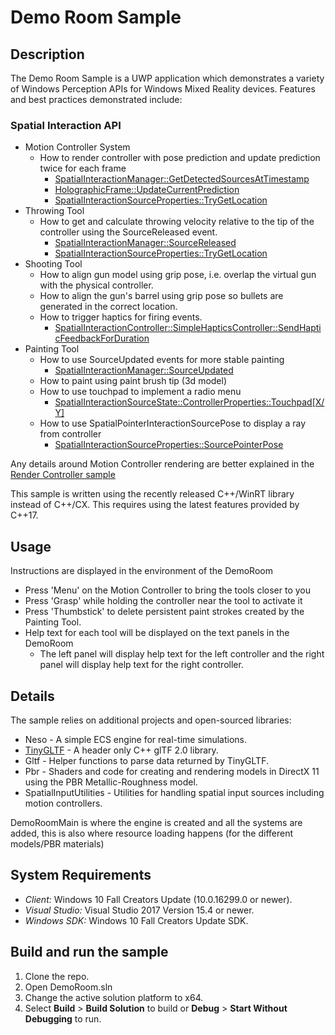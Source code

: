 # Demo Room Sample

## Description
The Demo Room Sample is a UWP application which demonstrates a variety of Windows Perception APIs for Windows Mixed Reality devices. Features and best practices demonstrated include:

### Spatial Interaction API
- Motion Controller System
  - How to render controller with pose prediction and update prediction twice for each frame
    - [SpatialInteractionManager::GetDetectedSourcesAtTimestamp](https://docs.microsoft.com/uwp/api/windows.ui.input.spatial.spatialinteractionmanager)
    - [HolographicFrame::UpdateCurrentPrediction](https://docs.microsoft.com/uwp/api/windows.graphics.holographic.holographicframe)
    - [SpatialInteractionSourceProperties::TryGetLocation](https://docs.microsoft.com/uwp/api/windows.ui.input.spatial.spatialinteractionsourceproperties)
- Throwing Tool
  - How to get and calculate throwing velocity relative to the tip of the controller using the SourceReleased event.
    - [SpatialInteractionManager::SourceReleased](https://docs.microsoft.com/uwp/api/windows.ui.input.spatial.spatialinteractionmanager)
    - [SpatialInteractionSourceProperties::TryGetLocation](https://docs.microsoft.com/uwp/api/windows.ui.input.spatial.spatialinteractionsourceproperties)
- Shooting Tool
  - How to align gun model using grip pose, i.e. overlap the virtual gun with the physical controller.
  - How to align the gun's barrel using grip pose so bullets are generated in the correct location.
  - How to trigger haptics for firing events.
    - [SpatialInteractionController::SimpleHapticsController::SendHapticFeedbackForDuration](https://docs.microsoft.com/uwp/api/windows.ui.input.spatial.spatialinteractioncontroller)
- Painting Tool
  - How to use SourceUpdated events for more stable painting
      - [SpatialInteractionManager::SourceUpdated](https://docs.microsoft.com/uwp/api/windows.ui.input.spatial.spatialinteractionmanager)
  - How to paint using paint brush tip (3d model)
  - How to use touchpad to implement a radio menu
    - [SpatialInteractionSourceState::ControllerProperties::Touchpad[X/Y]](https://docs.microsoft.com/uwp/api/windows.ui.input.spatial.spatialinteractionsourcestate)
  - How to use SpatialPointerInteractionSourcePose to display a ray from controller
    - [SpatialInteractionSourceProperties::SourcePointerPose](https://docs.microsoft.com/uwp/api/windows.ui.input.spatial.spatialinteractionsourcelocation)

Any details around Motion Controller rendering are better explained in the [Render Controller sample](../RenderController/README.md)

This sample is written using the recently released C++/WinRT library instead of C++/CX. This requires using the latest features provided by C++17.

## Usage

Instructions are displayed in the environment of the DemoRoom
- Press 'Menu' on the Motion Controller to bring the tools closer to you
- Press 'Grasp' while holding the controller near the tool to activate it
- Press 'Thumbstick' to delete persistent paint strokes created by the Painting Tool.
- Help text for each tool will be displayed on the text panels in the DemoRoom
  - The left panel will display help text for the left controller and the right panel will display help text for the right controller.

## Details

The sample relies on additional projects and open-sourced libraries:
- Neso - A simple ECS engine for real-time simulations.
- [TinyGLTF](https://github.com/syoyo/tinygltf) - A header only C++ glTF 2.0 library.
- Gltf - Helper functions to parse data returned by TinyGLTF.
- Pbr - Shaders and code for creating and rendering models in DirectX 11 using the PBR Metallic-Roughness model.
- SpatialInputUtilities - Utilities for handling spatial input sources including motion controllers.

DemoRoomMain is where the engine is created and all the systems are added, this is also where resource loading happens (for the different models/PBR materials)

## System Requirements

- *Client:* Windows 10 Fall Creators Update (10.0.16299.0 or newer).
- *Visual Studio:* Visual Studio 2017  Version 15.4 or newer.
- *Windows SDK:* Windows 10  Fall Creators Update SDK.

## Build and run the sample

1. Clone the repo.
2. Open DemoRoom.sln
3. Change the active solution platform to x64.
4. Select **Build** \> **Build Solution** to build or **Debug** \> **Start Without Debugging** to run.